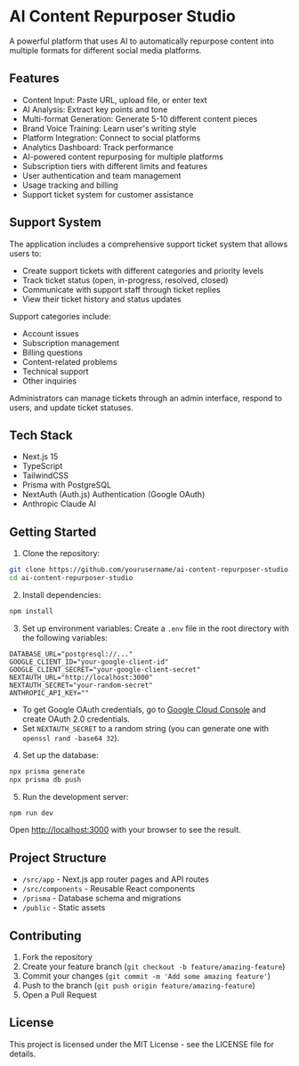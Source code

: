 # AI Content Repurposer Studio

A powerful platform that uses AI to automatically repurpose content into multiple formats for different social media platforms.

## Features

- Content Input: Paste URL, upload file, or enter text
- AI Analysis: Extract key points and tone
- Multi-format Generation: Generate 5-10 different content pieces
- Brand Voice Training: Learn user's writing style
- Platform Integration: Connect to social platforms
- Analytics Dashboard: Track performance
- AI-powered content repurposing for multiple platforms
- Subscription tiers with different limits and features
- User authentication and team management
- Usage tracking and billing
- Support ticket system for customer assistance

## Support System

The application includes a comprehensive support ticket system that allows users to:

- Create support tickets with different categories and priority levels
- Track ticket status (open, in-progress, resolved, closed)
- Communicate with support staff through ticket replies
- View their ticket history and status updates

Support categories include:
- Account issues
- Subscription management
- Billing questions
- Content-related problems
- Technical support
- Other inquiries

Administrators can manage tickets through an admin interface, respond to users, and update ticket statuses.

## Tech Stack

- Next.js 15
- TypeScript
- TailwindCSS
- Prisma with PostgreSQL
- NextAuth (Auth.js) Authentication (Google OAuth)
- Anthropic Claude AI

## Getting Started

1. Clone the repository:
```bash
git clone https://github.com/yourusername/ai-content-repurposer-studio.git
cd ai-content-repurposer-studio
```

2. Install dependencies:
```bash
npm install
```

3. Set up environment variables:
Create a `.env` file in the root directory with the following variables:
```
DATABASE_URL="postgresql://..."
GOOGLE_CLIENT_ID="your-google-client-id"
GOOGLE_CLIENT_SECRET="your-google-client-secret"
NEXTAUTH_URL="http://localhost:3000"
NEXTAUTH_SECRET="your-random-secret"
ANTHROPIC_API_KEY=""
```

- To get Google OAuth credentials, go to [Google Cloud Console](https://console.cloud.google.com/apis/credentials) and create OAuth 2.0 credentials.
- Set `NEXTAUTH_SECRET` to a random string (you can generate one with `openssl rand -base64 32`).

4. Set up the database:
```bash
npx prisma generate
npx prisma db push
```

5. Run the development server:
```bash
npm run dev
```

Open [http://localhost:3000](http://localhost:3000) with your browser to see the result.

## Project Structure

- `/src/app` - Next.js app router pages and API routes
- `/src/components` - Reusable React components
- `/prisma` - Database schema and migrations
- `/public` - Static assets

## Contributing

1. Fork the repository
2. Create your feature branch (`git checkout -b feature/amazing-feature`)
3. Commit your changes (`git commit -m 'Add some amazing feature'`)
4. Push to the branch (`git push origin feature/amazing-feature`)
5. Open a Pull Request

## License

This project is licensed under the MIT License - see the LICENSE file for details.
